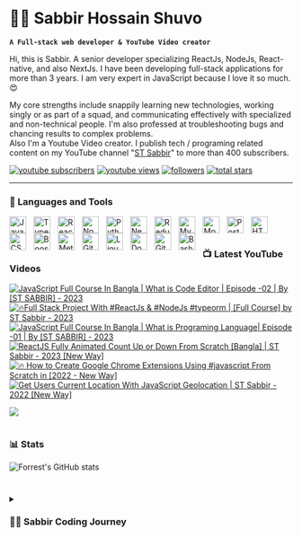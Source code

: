 # 👩‍💻 Sabbir Hossain Shuvo

**`A Full-stack web developer & YouTube Video creator`**

Hi, this is Sabbir. A senior developer specializing ReactJs, NodeJs, React-native, and also NextJs. I have been developing full-stack applications for more than 3 years. I am very expert in JavaScript because I love it so much.😍

My core strengths include snappily learning new technologies, working singly or as part of a squad, and communicating effectively with specialized and non-technical people. I'm also professed at troubleshooting bugs and chancing results to complex problems.  
Also I'm a Youtube Video creator. I publish tech / programing related content on my YouTube channel "[ST Sabbir](https://youtube.com/c/stsabbir)" to more than 400 subscribers.

   <p align="left">
      <a href="https://www.youtube.com/c/stsabbir?sub_confirmation=1">
         <img alt="youtube subscribers" title="Subscribe to my YouTube channel" src="https://custom-icon-badges.demolab.com/youtube/channel/subscribers/UC-kwgB_vfZlCtI_eXijNhMw?color=%23E05D44&label=SUBSCRIBE&logo=video&logoColor=white&style=for-the-badge&labelColor=CE4630"/></a> 
      <a href="https://www.youtube.com/c/stsabbir">
         <img alt="youtube views" title="YouTube views" src="https://custom-icon-badges.demolab.com/youtube/channel/views/UC-kwgB_vfZlCtI_eXijNhMw?color=%23E1AD0E&logo=eye&logoColor=white&style=for-the-badge&labelColor=C79600"/></a> 
      <a href="https://github.com/devlopersabbir?tab=followers">
         <img alt="followers" title="Follow me on Github" src="https://custom-icon-badges.demolab.com/github/followers/devlopersabbir?color=236ad3&labelColor=1155ba&style=for-the-badge&logo=person-add&label=Follow&logoColor=white"/></a>
      <a href="https://github.com/devlopersabbir?tab=repositories&sort=stargazers">
         <img alt="total stars" title="Total stars on GitHub" src="https://custom-icon-badges.demolab.com/github/stars/devlopersabbir?color=55960c&style=for-the-badge&labelColor=488207&logo=star"/></a>
   </p>

---

### 🧰 Languages and Tools

<img align="left" alt="JavaScript" width="30px" style="padding-right:10px;" src="https://cdn.jsdelivr.net/gh/devicons/devicon/icons/javascript/javascript-plain.svg" />
<img align="left" alt="TypeScript" width="30px" style="padding-right:10px;" src="https://cdn.jsdelivr.net/gh/devicons/devicon/icons/typescript/typescript-plain.svg" />
<img align="left" alt="React" width="30px" style="padding-right:10px;" src="https://cdn.jsdelivr.net/gh/devicons/devicon/icons/react/react-original.svg" />
<img align="left" alt="NodeJS" width="30px" style="padding-right:10px;" src="https://cdn.jsdelivr.net/gh/devicons/devicon/icons/nodejs/nodejs-original.svg" />
<img align="left" alt="Python" width="30px" style="padding-right:10px;" src="https://cdn.jsdelivr.net/gh/devicons/devicon/icons/python/python-plain.svg" />
<img align="left" alt="NextJs" width="30px" style="padding-right:10px;" src="https://cdn.jsdelivr.net/gh/devicons/devicon/icons/nextjs/nextjs-original.svg"  />
<img align="left" alt="Redux" width="30px" style="padding-right:10px;" src="https://cdn.jsdelivr.net/gh/devicons/devicon/icons/redux/redux-original.svg" />
<img align="left" alt="MySQL" width="30px" style="padding-right:10px;" src="https://cdn.jsdelivr.net/gh/devicons/devicon/icons/mysql/mysql-original-wordmark.svg" />
<img align="left" alt="Mongoodb" width="30px" style="padding-right:10px;" src="https://cdn.jsdelivr.net/gh/devicons/devicon/icons/mongodb/mongodb-original-wordmark.svg" />
<img align="left" alt="PostGresQL" width="30px" style="padding-right:10px;"  src="https://cdn.jsdelivr.net/gh/devicons/devicon/icons/postgresql/postgresql-original.svg" />
<img align="left" alt="HTML" width="30px" style="padding-right:10px;" src="https://cdn.jsdelivr.net/gh/devicons/devicon/icons/html5/html5-plain.svg" />
<img align="left" alt="CSS" width="30px" style="padding-right:10px;" src="https://cdn.jsdelivr.net/gh/devicons/devicon/icons/css3/css3-plain.svg" />
<img align="left" alt="Boostrap" width="30px" style="padding-right:10px;" src="https://cdn.jsdelivr.net/gh/devicons/devicon/icons/tailwindcss/tailwindcss-plain.svg" />
<img align="left" alt="Meterial UI" width="30px" style="padding-right: 10px" src="https://cdn.jsdelivr.net/gh/devicons/devicon/icons/materialui/materialui-original.svg" />
<img align="left" alt="Git" width="30px" style="padding-right:10px;" src="https://cdn.jsdelivr.net/gh/devicons/devicon/icons/git/git-original.svg" />
<img align="left" alt="Linux" width="30px" style="padding-right:10px;" src="https://cdn.jsdelivr.net/gh/devicons/devicon/icons/linux/linux-original.svg" />
<img align="left" alt="Docker" width="30px" style="padding-right:10px;" src="https://cdn.jsdelivr.net/gh/devicons/devicon/icons/docker/docker-original.svg" />
<img align="left" alt="GitHub" width="30px" style="padding-right:10px;" src="https://cdn.jsdelivr.net/gh/devicons/devicon/icons/github/github-original.svg" />
<img align="left" alt="Bash" width="30px" style="padding-right:10px;" src="https://cdn.jsdelivr.net/gh/devicons/devicon/icons/bash/bash-original.svg" />
<br />

#

### 📺 Latest YouTube Videos

<!-- BEGIN YOUTUBE-CARDS -->
[![JavaScript Full Course In Bangla | What is Code Editor | Episode -02 | By [ST SABBIR] - 2023](https://ytcards.demolab.com/?id=8RCRqfUdLvI&title=JavaScript+Full+Course+In+Bangla+%7C+What+is+Code+Editor+%7C+Episode+-02+%7C+By+%5BST+SABBIR%5D+-+2023&lang=en&timestamp=1679049041&background_color=%230d1117&title_color=%23ffffff&stats_color=%23dedede&width=250 "JavaScript Full Course In Bangla | What is Code Editor | Episode -02 | By [ST SABBIR] - 2023")](https://www.youtube.com/watch?v=8RCRqfUdLvI)
[![🔥Full Stack Project With #ReactJs & #NodeJs #typeorm | [Full Course] by ST Sabbir - 2023](https://ytcards.demolab.com/?id=m3_qqCoLs00&title=%F0%9F%94%A5Full+Stack+Project+With+%23ReactJs+%26+%23NodeJs+%23typeorm+%7C+%5BFull+Course%5D+by+ST+Sabbir+-+2023&lang=en&timestamp=1678972376&background_color=%230d1117&title_color=%23ffffff&stats_color=%23dedede&width=250 "🔥Full Stack Project With #ReactJs & #NodeJs #typeorm | [Full Course] by ST Sabbir - 2023")](https://www.youtube.com/watch?v=m3_qqCoLs00)
[![JavaScript Full Course In Bangla | What is Programing Language| Episode -01 | By [ST SABBIR] - 2023](https://ytcards.demolab.com/?id=SsJgkZncFMU&title=JavaScript+Full+Course+In+Bangla+%7C+What+is+Programing+Language%7C+Episode+-01+%7C+By+%5BST+SABBIR%5D+-+2023&lang=en&timestamp=1678821373&background_color=%230d1117&title_color=%23ffffff&stats_color=%23dedede&width=250 "JavaScript Full Course In Bangla | What is Programing Language| Episode -01 | By [ST SABBIR] - 2023")](https://www.youtube.com/watch?v=SsJgkZncFMU)
[![ReactJS Fully Animated Count Up or Down From Scratch [Bangla] | ST Sabbir - 2023 [New Way]](https://ytcards.demolab.com/?id=xbrNe9_nQGw&title=ReactJS+Fully+Animated+Count+Up+or+Down+From+Scratch+%5BBangla%5D+%7C+ST+Sabbir+-+2023+%5BNew+Way%5D&lang=en&timestamp=1678075209&background_color=%230d1117&title_color=%23ffffff&stats_color=%23dedede&width=250 "ReactJS Fully Animated Count Up or Down From Scratch [Bangla] | ST Sabbir - 2023 [New Way]")](https://www.youtube.com/watch?v=xbrNe9_nQGw)
[![🔥 How to Create Google Chrome Extensions Using #javascript From Scratch in [2022 - New Way]](https://ytcards.demolab.com/?id=xvcQdc9LANE&title=%F0%9F%94%A5+How+to+Create+Google+Chrome+Extensions+Using+%23javascript+From+Scratch+in+%5B2022+-+New+Way%5D&lang=en&timestamp=1663581642&background_color=%230d1117&title_color=%23ffffff&stats_color=%23dedede&width=250 "🔥 How to Create Google Chrome Extensions Using #javascript From Scratch in [2022 - New Way]")](https://www.youtube.com/watch?v=xvcQdc9LANE)
[![Get Users Current Location With JavaScript Geolocation | ST Sabbir - 2022 [New Way]](https://ytcards.demolab.com/?id=SPz7gQP_3Z4&title=Get+Users+Current+Location+With+JavaScript+Geolocation+%7C+ST+Sabbir+-+2022+%5BNew+Way%5D&lang=en&timestamp=1660791619&background_color=%230d1117&title_color=%23ffffff&stats_color=%23dedede&width=250 "Get Users Current Location With JavaScript Geolocation | ST Sabbir - 2022 [New Way]")](https://www.youtube.com/watch?v=SPz7gQP_3Z4)
<!-- END YOUTUBE-CARDS -->

[<img src="https://custom-icon-badges.demolab.com/badge/-Subscribe%20For%20More-red?style=for-the-badge&logo=video&logoColor=white"/>](https://www.youtube.com/c/stsabbir?sub_confirmation=1)

#

### 📊 Stats

![Forrest's GitHub stats](https://github-readme-stats.vercel.app/api?username=devlopersabbir&show_icons=true&theme=gruvbox)

#

<details>
 <summary><h3>👨‍💻 Sabbir Coding Journey</h3></summary>
   I started my coding journey as a naive computer science student with a passion to learn everything I could about this programming world - code, unix, linux, theory. And all the while, teaching myself iOS development with a dream to build my own app, but that soon got overshadowed by my desire to excel in Java. A desire that landed me a full-stack software engineering job upon graduation. However, I had another desire I had been pursuing throughout this time - YouTube content creation. I eventually ended up quitting my software engineering job to pursue YouTube full-time, and that has been my focus ever since. But there's something that's always bothered me about my journey - abandoning my dream of building my own app to pursue the safe route, a job. Now I've already taken the leap away from that safety net into this uncomfortable, unexplored world that it being a creator. And it worked out, but again, it became comfortable. It's easier to create a video than go out on a ledge and build my own product. I do have to eat, at the end of the day, but I think it's time. It's time to get uncomfortable again. I have a burning desire to get back on the horse, and fulfill that dream younger me had of building my own app, my own product. And in order to do that, I'll be implmementing a few measures to streamline my YouTube content to focus more time on fulfilling that dream - a dream that I'll be ready to tackle in 2023 due to the measure I'm putting in place now until the end of 2022. Don't wait up, because I'm coming.

[website]: https://showcase/devlopersabbir
[youtube]: https://youtube.com/c/stsabbir
   
#

**For the support**
[Buy Me A Coffee](https://www.buymeacoffee.com/devlopersabbir)
